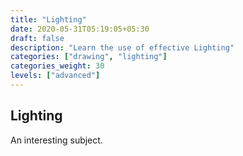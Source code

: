 ```yaml
---
title: "Lighting"
date: 2020-05-31T05:19:05+05:30
draft: false
description: "Learn the use of effective Lighting"
categories: ["drawing", "lighting"]
categories_weight: 30
levels: ["advanced"]
---
```


## Lighting

An interesting subject.